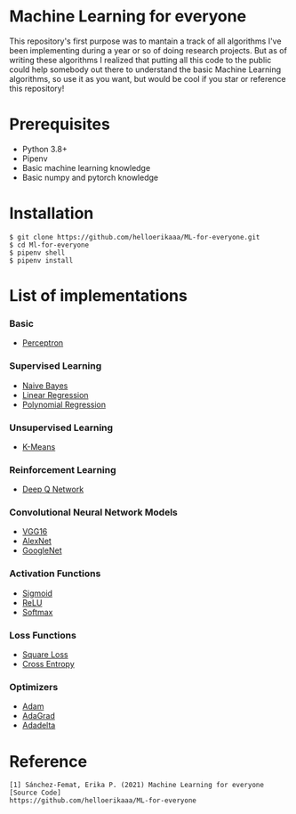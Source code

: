 # Machine Learning for everyone

This repository's first purpose was to mantain a track of all algorithms I've been implementing during a year or so of doing research projects. But as of writing these algorithms I realized that putting all this code to the public could help somebody out there to understand the basic Machine Learning algorithms, so use it as you want, but would be cool if you star or reference this repository!

# Prerequisites

- Python 3.8+
- Pipenv
- Basic machine learning knowledge
- Basic numpy and pytorch knowledge

# Installation

```
$ git clone https://github.com/helloerikaaa/ML-for-everyone.git
$ cd Ml-for-everyone
$ pipenv shell
$ pipenv install
```

# List of implementations

### Basic

- [Perceptron](https://github.com/helloerikaaa/ML-for-everyone/blob/main/basic/perceptron.py)

### Supervised Learning

- [Naive Bayes](https://github.com/helloerikaaa/ML-for-everyone/blob/main/supervised_learning/naive_bayes.py)
- [Linear Regression](https://github.com/helloerikaaa/ML-for-everyone/blob/main/supervised_learning/linear_regression.py)
- [Polynomial Regression](https://github.com/helloerikaaa/ML-for-everyone/blob/main/supervised_learning/polynomial_regression.py)

### Unsupervised Learning

- [K-Means](https://github.com/helloerikaaa/ML-for-everyone/blob/main/unsupervised_learning/kmeans.py)

### Reinforcement Learning

- [Deep Q Network](https://github.com/helloerikaaa/ML-for-everyone/blob/main/reinforcement_learning/dqn.py)

### Convolutional Neural Network Models

- [VGG16](https://github.com/helloerikaaa/ML-for-everyone/blob/main/convolutional_networks/vgg16.py)
- [AlexNet](https://github.com/helloerikaaa/ML-for-everyone/blob/main/convolutional_networks/alexnet.py)
- [GoogleNet](https://github.com/helloerikaaa/ML-for-everyone/blob/main/convolutional_networks/googlenet.py)

### Activation Functions

- [Sigmoid](https://github.com/helloerikaaa/ML-for-everyone/blob/main/activation_functions/sigmoid.py)
- [ReLU](https://github.com/helloerikaaa/ML-for-everyone/blob/main/activation_functions/relu.py)
- [Softmax](https://github.com/helloerikaaa/ML-for-everyone/blob/main/activation_functions/softmax.py)

### Loss Functions

- [Square Loss](https://github.com/helloerikaaa/ML-for-everyone/blob/main/loss_functions/square_loss.py)
- [Cross Entropy](https://github.com/helloerikaaa/ML-for-everyone/blob/main/loss_functions/cross_entropy.py)

### Optimizers

- [Adam](https://github.com/helloerikaaa/ML-for-everyone/blob/main/optimizers/adam.py)
- [AdaGrad](https://github.com/helloerikaaa/ML-for-everyone/blob/main/optimizers/adagrad.py)
- [Adadelta](https://github.com/helloerikaaa/ML-for-everyone/blob/main/optimizers/adadelta.py)

# Reference

```
[1] Sánchez-Femat, Erika P. (2021) Machine Learning for everyone [Source Code]
https://github.com/helloerikaaa/ML-for-everyone
```

